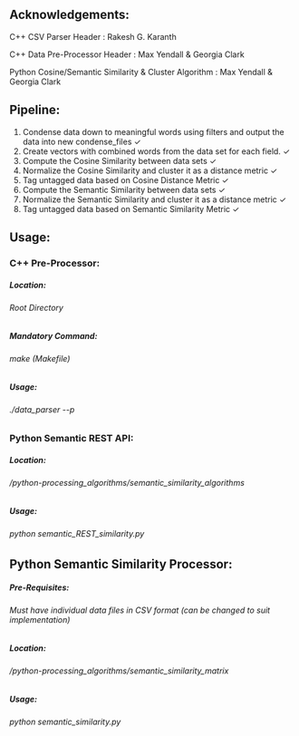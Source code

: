 
Acknowledgements:
------
C++ CSV Parser Header               : Rakesh G. Karanth

C++ Data Pre-Processor Header       : Max Yendall & Georgia Clark

Python Cosine/Semantic Similarity & Cluster Algorithm           : Max Yendall & Georgia Clark


Pipeline:
------
1. Condense data down to meaningful words using filters and output the data into new condense_files ✓
2. Create vectors with combined words from the data set for each field. ✓
3. Compute the Cosine Similarity between data sets ✓
4. Normalize the Cosine Similarity and cluster it as a distance metric ✓
5. Tag untagged data based on Cosine Distance Metric ✓
6. Compute the Semantic Similarity between data sets ✓
7. Normalize the Semantic Similarity and cluster it as a distance metric ✓
8. Tag untagged data based on Semantic Similarity Metric ✓

Usage:
------
### C++ Pre-Processor:

##### Location:
###### Root Directory
##### Mandatory Command:
###### make (Makefile)
##### Usage:
###### ./data_parser --p

### Python Semantic REST API:

##### Location:
###### /python-processing_algorithms/semantic_similarity_algorithms
##### Usage:
###### python semantic_REST_similarity.py

## Python Semantic Similarity Processor:

##### Pre-Requisites:
###### Must have individual data files in CSV format (can be changed to suit implementation)
##### Location:
###### /python-processing_algorithms/semantic_similarity_matrix
##### Usage:
###### python semantic_similarity.py



